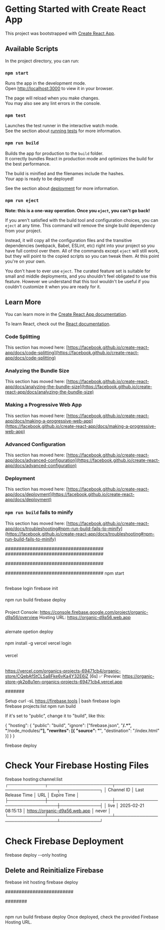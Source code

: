 # Getting Started with Create React App

This project was bootstrapped with [Create React App](https://github.com/facebook/create-react-app).

## Available Scripts

In the project directory, you can run:

### `npm start`

Runs the app in the development mode.\
Open [http://localhost:3000](http://localhost:3000) to view it in your browser.

The page will reload when you make changes.\
You may also see any lint errors in the console.

### `npm test`

Launches the test runner in the interactive watch mode.\
See the section about [running tests](https://facebook.github.io/create-react-app/docs/running-tests) for more information.

### `npm run build`

Builds the app for production to the `build` folder.\
It correctly bundles React in production mode and optimizes the build for the best performance.

The build is minified and the filenames include the hashes.\
Your app is ready to be deployed!

See the section about [deployment](https://facebook.github.io/create-react-app/docs/deployment) for more information.

### `npm run eject`

**Note: this is a one-way operation. Once you `eject`, you can't go back!**

If you aren't satisfied with the build tool and configuration choices, you can `eject` at any time. This command will remove the single build dependency from your project.

Instead, it will copy all the configuration files and the transitive dependencies (webpack, Babel, ESLint, etc) right into your project so you have full control over them. All of the commands except `eject` will still work, but they will point to the copied scripts so you can tweak them. At this point you're on your own.

You don't have to ever use `eject`. The curated feature set is suitable for small and middle deployments, and you shouldn't feel obligated to use this feature. However we understand that this tool wouldn't be useful if you couldn't customize it when you are ready for it.

## Learn More

You can learn more in the [Create React App documentation](https://facebook.github.io/create-react-app/docs/getting-started).

To learn React, check out the [React documentation](https://reactjs.org/).

### Code Splitting

This section has moved here: [https://facebook.github.io/create-react-app/docs/code-splitting](https://facebook.github.io/create-react-app/docs/code-splitting)

### Analyzing the Bundle Size

This section has moved here: [https://facebook.github.io/create-react-app/docs/analyzing-the-bundle-size](https://facebook.github.io/create-react-app/docs/analyzing-the-bundle-size)

### Making a Progressive Web App

This section has moved here: [https://facebook.github.io/create-react-app/docs/making-a-progressive-web-app](https://facebook.github.io/create-react-app/docs/making-a-progressive-web-app)

### Advanced Configuration

This section has moved here: [https://facebook.github.io/create-react-app/docs/advanced-configuration](https://facebook.github.io/create-react-app/docs/advanced-configuration)

### Deployment

This section has moved here: [https://facebook.github.io/create-react-app/docs/deployment](https://facebook.github.io/create-react-app/docs/deployment)

### `npm run build` fails to minify

This section has moved here: [https://facebook.github.io/create-react-app/docs/troubleshooting#npm-run-build-fails-to-minify](https://facebook.github.io/create-react-app/docs/troubleshooting#npm-run-build-fails-to-minify)


####################################
####################################

####################################

####################################
npm start

######
firebase login
firebase init

####

npm run build
firebase deploy


###

Project Console: https://console.firebase.google.com/project/organic-d9a56/overview
Hosting URL: https://organic-d9a56.web.app



##
alernate opetion deploy
####
npm install -g vercel
vercel login

#####

vercel

######

https://vercel.com/organics-projects-69471cb4/organic-store/CQebAfStCLSa8Fke6vKa4Y32E6jZ [6s]
✅  Preview: https://organic-store-gk2p8u1en-organics-projects-69471cb4.vercel.app



#######

Setup
curl -sL https://firebase.tools | bash
firebase login        
firebase projects:list
npm run build


If it's set to "public", change it to "build", like this:

{
  "hosting": {
    "public": "build",
    "ignore": ["firebase.json", "**/.*", "**/node_modules/**"],
    "rewrites": [{ "source": "**", "destination": "/index.html" }]
  }
}


firebase deploy

# Check Your Firebase Hosting Files
firebase hosting:channel:list
┌────────────┬─────────────────────┬───────────────────────────────┬─────────────┐
│ Channel ID │ Last Release Time   │ URL                           │ Expire Time │
├────────────┼─────────────────────┼───────────────────────────────┼─────────────┤
│ live       │ 2025-02-21 08:15:13 │ https://organic-d9a56.web.app │ never       │
└────────────┴─────────────────────┴───────────────────────────────┴─────────────┘


# Check Firebase Deployment
firebase deploy --only hosting

## Delete and Reinitialize Firebase

firebase init hosting
firebase deploy

#########################




########
######

npm run build
firebase deploy
Once deployed, check the provided Firebase Hosting URL.



#####